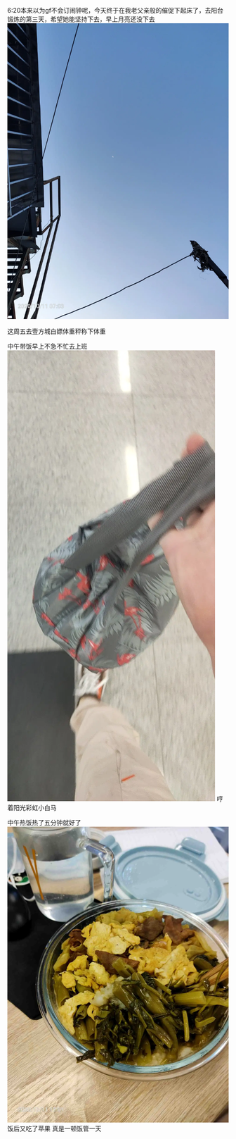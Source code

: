 6:20本来以为gf不会订闹钟呢，今天终于在我老父亲般的催促下起床了，去阳台锻炼的第三天，希望她能坚持下去，早上月亮还没下去
![](../../img/6904315-981ffca04b30bd9c.jpg)


这周五去壹方城白嫖体重秤称下体重

中午带饭早上不急不忙去上班
![](../../img/6904315-01397e13947b314f.jpg)
哼着阳光彩虹小白马

中午热饭热了五分钟就好了
![](../../img/6904315-a2f6eb1c30f4d94a.jpg)饭后又吃了苹果
真是一顿饭管一天
